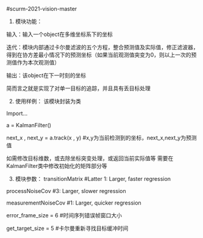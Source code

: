 #scurm-2021-vision-master
1. 模块功能：

输入：输入一个object在多维坐标系下的坐标

迭代：模块内部通过卡尔曼滤波的五个方程，整合预测值及实际值，修正滤波器，得到在协方差最小情况下的预测坐标（如果当前观测值突变为0，则以上一次的预测值作为本次观测值）

输出：该object在下一时刻的坐标

简而言之就是实现了对单一目标的追踪，并且具有丢目标处理

2. 使用样例：
该模块封装为类

Import...

a = KalmanFilter()

next_x , next_y = a.track(x , y) #x,y为当前检测到的坐标，next_x,next_y为预测值

如需修改目标维数，或去除坐标突变处理，或返回当前实际值等
需要在KalmanFilter类中修改初始化的矩阵部分等

3. 模块参数：
transitionMatrix       #Latter 1: Larger, faster regression

processNoiseCov        #3: Larger, slower regression

measurementNoiseCov    #1: Larger, quicker regression

error_frame_size = 6   #时间序列错误帧窗口大小

get_target_size = 5    #卡尔曼重新寻找目标缓冲时间
